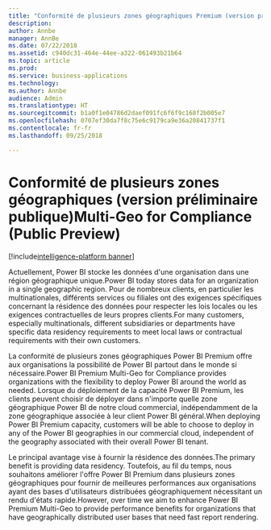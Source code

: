 ```yaml
---
title: "Conformité de plusieurs zones géographiques Premium (version préliminaire)"
description: 
author: Annbe
manager: AnnBe
ms.date: 07/22/2018
ms.assetid: c940dc31-464e-44ee-a322-061493b21b64
ms.topic: article
ms.prod: 
ms.service: business-applications
ms.technology: 
ms.author: Annbe
audience: Admin
ms.translationtype: HT
ms.sourcegitcommit: b1a0f1e04786d2daef091fc6f6f9c168f2b005e7
ms.openlocfilehash: 0707ef30da7f8c75e6c9179ca9e36a20841737f1
ms.contentlocale: fr-fr
ms.lasthandoff: 09/25/2018

---
```

# <a name="multi-geo-for-compliance-public-preview"></a><span data-ttu-id="b63bc-102">Conformité de plusieurs zones géographiques (version préliminaire publique)</span><span class="sxs-lookup"><span data-stu-id="b63bc-102">Multi-Geo for Compliance (Public Preview)</span></span>

[!include[intelligence-platform banner](../../includes/intelligence-platform.md)]



<span data-ttu-id="b63bc-103">Actuellement, Power BI stocke les données d'une organisation dans une région géographique unique.</span><span class="sxs-lookup"><span data-stu-id="b63bc-103">Power BI today stores data for an organization in a single geographic region.</span></span> <span data-ttu-id="b63bc-104">Pour de nombreux clients, en particulier les multinationales, différents services ou filiales ont des exigences spécifiques concernant la résidence des données pour respecter les lois locales ou les exigences contractuelles de leurs propres clients.</span><span class="sxs-lookup"><span data-stu-id="b63bc-104">For many customers, especially multinationals, different subsidiaries or departments have specific data residency requirements to meet local laws or contractual requirements with their own customers.</span></span>

<span data-ttu-id="b63bc-105">La conformité de plusieurs zones géographiques Power BI Premium offre aux organisations la possibilité de Power BI partout dans le monde si nécessaire.</span><span class="sxs-lookup"><span data-stu-id="b63bc-105">Power BI Premium Multi-Geo for Compliance provides organizations with the flexibility to deploy Power BI around the world as needed.</span></span> <span data-ttu-id="b63bc-106">Lorsque du déploiement de la capacité Power BI Premium, les clients peuvent choisir de déployer dans n'importe quelle zone géographique Power BI de notre cloud commercial, indépendamment de la zone géographique associée à leur client Power BI général.</span><span class="sxs-lookup"><span data-stu-id="b63bc-106">When deploying Power BI Premium capacity, customers will be able to choose to deploy in any of the Power BI geographies in our commercial cloud, independent of the geography associated with their overall Power BI tenant.</span></span>

<span data-ttu-id="b63bc-107">Le principal avantage vise à fournir la résidence des données.</span><span class="sxs-lookup"><span data-stu-id="b63bc-107">The primary benefit is providing data residency.</span></span> <span data-ttu-id="b63bc-108">Toutefois, au fil du temps, nous souhaitons améliorer l'offre Power BI Premium dans plusieurs zones géographiques pour fournir de meilleures performances aux organisations ayant des bases d'utilisateurs distribuées géographiquement nécessitant un rendu d'états rapide.</span><span class="sxs-lookup"><span data-stu-id="b63bc-108">However, over time we aim to enhance Power BI Premium Multi-Geo to provide performance benefits for organizations that have geographically distributed user bases that need fast report rendering.</span></span>

